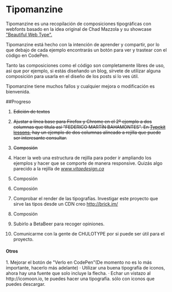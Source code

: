 Tipomanzine
===========

Tipomanzine es una recopilación de composiciones tipográficas con webfonts basado en la idea original de Chad Mazzola y su showcase <a href="http://hellohappy.org/beautiful-web-type/" target="_blank">"Beautiful Web Type".</a>


Tipomanzine está hecho con la intención de aprender y compartir, por lo que debajo de cada ejemplo encontrarás un botón para ver y trastear con el código en CodePen.

Tanto las composiciones como el código son completamente libres de uso, asi que por ejemplo, si estás diseñando un blog, sírvete de utilizar alguna composición para usarla en el diseño de los posts si lo ves útil.

Tipomanzine tiene muchos fallos y cualquier mejora o modificación es bienvenida.

##Progreso
1. ~~Edición de textos~~

5. ~~Ajustar a línea base para Firefox y Chrome en el 2º ejemplo a dos columnas que titula así "FEDERICO MARTÍN BAHAMONTES". En <a href="http://practice.typekit.com/lesson/typography-is-how-text-looks/">Typekit lessons</a>, hay un ejemplo de dos columnas alineado a rejilla que puede ser interesante consultar.~~

3. ~~Composión~~

6. Hacer la web una estructura de rejilla para poder ir ampliando los ejemplos y hacer que se comporte de manera responsive. Quizás algo parecido a la rejilla de _www.vitaedesign.ca_

5. Composión

7. Composión

8. Comprobar el render de las tipografías. Investigar este proyecto que sirve las tipos desde un CDN creo http://brick.im/

9. Composión

10. Subirlo a BetaBeer para recoger opiniones.

11. Comunicarme con la gente de CHULOTYPE por si puede ser útil para el proyecto.


<h4>Otros</h4>1.  Mejorar el botón de "Verlo en CodePen"(De momento no es lo más importante, hacerlo más adelante)  
· Utilizar una buena tipografía de iconos, ahora hay una fuente que solo incluye la flecha.  
· Echar un vistazo al http://icomoon.io, te puedes hacer una tipografía. sólo con iconos que puedes descargar.